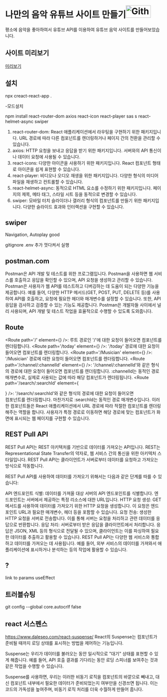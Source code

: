 # 나만의 음악 유튜브 사이트 만들기<img src="https://media.giphy.com/media/oz45ELYgMoYVsZqmor/giphy.gif?cid=82a1493b46gqhff3pfz6g198ninfz0d73ywhq9v09ljhpnix&ep=v1_stickers_trending&rid=giphy.gif&ct=s" width="80px" height="40px" title="Github_Logo" />
평소에 음악을 좋아하여서 유튜브 API를 이용하여 유튜브 음악 사이트를 만들어보았습니다.

## 사이트 미리보기
[미리보기](https://youtube-project-cv6663h03-elese0s-projects.vercel.app/)

## 설치
npx creact-react-app .

-모드설치

npm install react-router-dom axios react-icon react-player sas
s react-helmet-async swiper

1. react-router-dom: React 애플리케이션에서 라우팅을 구현하기 위한 패키지입니다. URL 경로에 따라 다른 컴포넌트를 렌더링하거나 페이지 간의 전환을 관리할 수 있습니다.
2. axios: HTTP 요청을 보내고 응답을 받기 위한 패키지입니다. 서버와의 API 통신이나 데이터 요청에 사용될 수 있습니다.
3. react-icons: 다양한 아이콘을 사용하기 위한 패키지입니다. React 컴포넌트 형태로 아이콘을 쉽게 표현할 수 있습니다.
4. react-player: 비디오나 오디오 재생을 위한 패키지입니다. 다양한 형식의 미디어 파일을 재생하고 컨트롤할 수 있습니다.
5. react-helmet-async: 동적으로 HTML <head> 요소를 수정하기 위한 패키지입니다. 페이지의 제목, 메타 태그, 스타일 시트 등을 동적으로 변경할 수 있습니다.
6. swiper: 모바일 터치 슬라이더나 갤러리 형식의 컴포넌트를 만들기 위한 패키지입니다. 다양한 슬라이드 효과와 인터랙션을 구현할 수 있습니다.


## swiper
Navigation, Autoplay good

gitignore .env 추가 껏다켜서 실행

## postman.com
Postman은 API 개발 및 테스트를 위한 프로그램입니다. Postman을 사용하면 웹 서비스를 호출하고 응답을 확인할 수 있으며, API 요청을 생성하고 관리할 수 있습니다. Postman은 사용자가 웹 API를 테스트하고 디버깅하는 데 도움이 되는 다양한 기능을 제공합니다. 예를 들어, 다양한 HTTP 메서드(GET, POST, PUT, DELETE 등)를 사용하여 API를 호출하고, 요청에 필요한 헤더와 매개변수를 설정할 수 있습니다. 또한, API 응답을 검사하고 검증할 수 있는 기능도 제공합니다. Postman은 개발자들 사이에서 널리 사용되며, API 개발 및 테스트 작업을 효율적으로 수행할 수 있도록 도와줍니다.


## Route
<Route path='/' element={<Home />} />: 루트 경로인 '/'에 대한 요청이 들어오면 <Home /> 컴포넌트를 렌더링합니다.
<Route path='/today' element={<Today />} />: '/today' 경로에 대한 요청이 들어오면 <Today /> 컴포넌트를 렌더링합니다.
<Route path='/Musician' element={<Musician />} />: '/Musician' 경로에 대한 요청이 들어오면 <Musician /> 컴포넌트를 렌더링합니다.
<Route path='/channel/:channelId' element={<Channel />} />: '/channel/:channelId'와 같은 형식의 경로에 대한 요청이 들어오면 <Channel /> 컴포넌트를 렌더링합니다. :channelId는 동적인 경로 매개변수로, 실제로 사용되는 값에 따라 해당 컴포넌트가 렌더링됩니다.
<Route path='/search/:searchId' element={<Search />} />: '/search/:searchId'와 같은 형식의 경로에 대한 요청이 들어오면 <Search /> 컴포넌트를 렌더링합니다. 마찬가지로 :searchId는 동적인 경로 매개변수입니다.
이러한 <Route> 컴포넌트들은 React 애플리케이션에서 URL 경로에 따라 적절한 컴포넌트를 렌더링해주는 역할을 합니다. 사용자가 특정 경로로 이동하면 해당 경로에 맞는 컴포넌트가 화면에 표시되는 웹 페이지를 구현할 수 있습니다.

## REST Pull API 
REST Pull API는 REST 아키텍처를 기반으로 데이터를 가져오는 API입니다. REST는 Representational State Transfer의 약자로, 웹 서비스 간의 통신을 위한 아키텍처 스타일입니다. REST Pull API는 클라이언트가 서버로부터 데이터를 요청하고 가져오는 방식으로 작동합니다.

REST Pull API를 사용하여 데이터를 가져오기 위해서는 다음과 같은 단계를 따를 수 있습니다:

API 엔드포인트 식별: 데이터를 가져올 대상 서버의 API 엔드포인트를 식별합니다. 엔드포인트는 서버에서 제공하는 특정 리소스에 대한 URL입니다.
HTTP 요청 생성: GET 메서드를 사용하여 데이터를 가져오기 위한 HTTP 요청을 생성합니다. 이 요청은 엔드포인트 URL과 필요한 매개변수, 헤더 등을 포함할 수 있습니다.
요청 전송: 생성한 HTTP 요청을 서버로 전송합니다. 이를 통해 서버는 요청을 처리하고 관련 데이터를 응답으로 반환합니다.
응답 처리: 서버로부터 받은 응답을 클라이언트에서 처리합니다. 응답은 JSON, XML 등의 형식으로 전달될 수 있으며, 클라이언트는 이를 파싱하여 필요한 데이터를 추출하고 활용할 수 있습니다.
REST Pull API는 다양한 웹 서비스와 통합하고 데이터를 가져오는 데 사용됩니다. 예를 들어, 외부 서비스의 데이터를 가져와서 애플리케이션에 표시하거나 분석하는 등의 작업에 활용할 수 있습니다.

## ?
link to
params
useEffect


## 트러블슈팅
git config --global core.autocrlf false

## react 서스펜스
https://www.daleseo.com/react-suspense/
React의 Suspense는 컴포넌트가 준비될 때까지 로딩 상태를 표시하는 방법을 제어하는 기능입니다.

Suspense는 우리가 데이터를 불러오는 동안 일시적으로 "대기" 상태를 표현할 수 있게 해줍니다. 예를 들어, API 호출 결과를 기다리는 동안 로딩 스피너를 보여주는 것과 같은 작업을 수행할 수 있습니다.

Suspense를 사용하면, 우리는 이러한 비동기 로직을 컴포넌트의 바깥으로 빼내고, 대신 컴포넌트 내부에서 필요한 데이터가 준비되었는지 여부만을 신경쓰면 됩니다. 이는 코드의 가독성을 높여주며, 비동기 로직 처리를 더욱 수월하게 만들어 줍니다.

